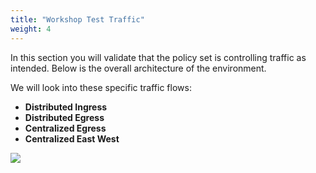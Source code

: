 ```yaml
---
title: "Workshop Test Traffic"
weight: 4
---
```



In this section you will validate that the policy set is controlling traffic as intended. Below is the overall architecture of the environment.

We will look into these specific traffic flows:

  * **Distributed Ingress**
  * **Distributed Egress**
  * **Centralized Egress**
  * **Centralized East West**

![](./images/image-ref-diag1.png)

